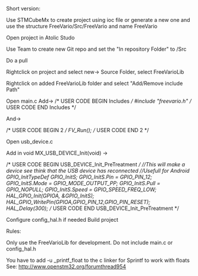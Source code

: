 Short version:

Use STMCubeMx to create project using ioc file or generate a new one and
use the structure FreeVario/Src/FreeVario and name FreeVario

Open project in Atolic Studo

Use Team to create new Git repo and set the "In repository Folder" to /Src

Do a pull

Rightclick on project and select new-> Source Folder, select FreeVarioLib

Rightclick on added FreeVarioLib folder and select "Add/Remove include Path"

Open main.c
Add->
/* USER CODE BEGIN Includes */
#include "freevario.h"
/* USER CODE END Includes */



And->

  /* USER CODE BEGIN 2 */
  FV_Run();
  /* USER CODE END 2 */

Open usb_device.c

Add in void MX_USB_DEVICE_Init(void) -> 

  /* USER CODE BEGIN USB_DEVICE_Init_PreTreatment */
          //This will make a device see think that the USB device has reconnected
          //Usefull for Android
	  GPIO_InitTypeDef GPIO_InitS;
	  GPIO_InitS.Pin = GPIO_PIN_12;
	  GPIO_InitS.Mode = GPIO_MODE_OUTPUT_PP;
	  GPIO_InitS.Pull = GPIO_NOPULL;
	  GPIO_InitS.Speed = GPIO_SPEED_FREQ_LOW;
	  HAL_GPIO_Init(GPIOA, &GPIO_InitS);
	  HAL_GPIO_WritePin(GPIOA,GPIO_PIN_12,GPIO_PIN_RESET);
	  HAL_Delay(300);
  /* USER CODE END USB_DEVICE_Init_PreTreatment */

Configure config_hal.h if needed
Build project 

Rules:

Only use the FreeVarioLib for development.
Do not include main.c or config_hal.h 

You have to add -u _printf_float to the c linker for Sprintf to work with floats
See: http://www.openstm32.org/forumthread954
